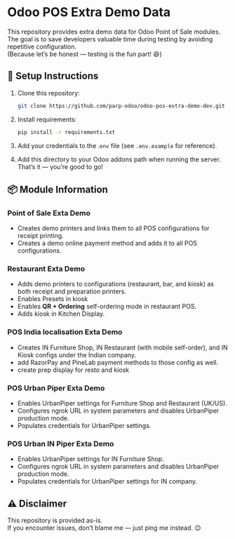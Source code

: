 # Odoo POS Extra Demo Data
This repository provides extra demo data for Odoo Point of Sale modules.<br/>
The goal is to save developers valuable time during testing by avoiding repetitive configuration.<br/>
(Because let’s be honest — testing is the fun part! 😄)

## 🚀 Setup Instructions
1. Clone this repository:

    ```bash
    git clone https://github.com/parp-odoo/odoo-pos-extra-demo-dev.git
    ```

2. Install requirements:

    ```bash
    pip install -r requirements.txt
    ```

3. Add your credentials to the .`env` file (see `.env.example` for reference).

4. Add this directory to your Odoo addons path when running the server.
That’s it — you’re good to go!

## 📦 Module Information

### Point of Sale Exta Demo
- Creates demo printers and links them to all POS configurations for receipt printing.
- Creates a demo online payment method and adds it to all POS configurations.

### Restaurant Exta Demo
- Adds demo printers to configurations (restaurant, bar, and kiosk) as both receipt and preparation printers.
- Enables Presets in kiosk
- Enables **QR + Ordering** self-ordering mode in restaurant POS.
- Adds kiosk in Kitchen Display.

### POS India localisation Exta Demo
- Creates IN Furniture Shop, IN Restaurant (with mobile self-order), and IN Kiosk configs under the Indian company.
- add RazorPay and PineLab payment methods to those config as well.
- create prep display for resto and kiosk

### POS Urban Piper Exta Demo
- Enables UrbanPiper settings for Furniture Shop and Restaurant (UK/US).
- Configures ngrok URL in system parameters and disables UrbanPiper production mode.
- Populates credentials for UrbanPiper settings.

### POS Urban IN Piper Exta Demo
- Enables UrbanPiper settings for IN Furniture Shop.
- Configures ngrok URL in system parameters and disables UrbanPiper production mode.
- Populates credentials for UrbanPiper settings for IN company.


## ⚠️ Disclaimer
This repository is provided as-is.<br/>
If you encounter issues, don’t blame me — just ping me instead. 😉
